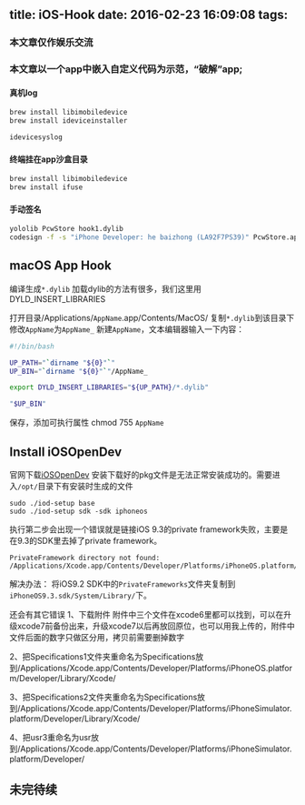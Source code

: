 title: iOS-Hook
date: 2016-02-23 16:09:08
tags:
---


### 本文章仅作娱乐交流

### 本文章以一个app中嵌入自定义代码为示范，“破解”app;

#### 真机log

```bash
brew install libimobiledevice
brew install ideviceinstaller
```

```bash
idevicesyslog
```

#### 终端挂在app沙盒目录

```bash
brew install libimobiledevice
brew install ifuse
```


#### 手动签名
```bash
yololib PcwStore hook1.dylib 
codesign -f -s "iPhone Developer: he baizhong (LA92F7PS39)" PcwStore.app/hook1.dylib
```


## macOS App Hook

编译生成`*.dylib`
加载dylib的方法有很多，我们这里用DYLD_INSERT_LIBRARIES

打开目录/Applications/`AppName`.app/Contents/MacOS/
复制`*.dylib`到该目录下
修改`AppName`为`AppName_`
新建`AppName`，文本编辑器输入一下内容：
```bash
#!/bin/bash

UP_PATH="`dirname "${0}"`"
UP_BIN="`dirname "${0}"`"/AppName_

export DYLD_INSERT_LIBRARIES="${UP_PATH}/*.dylib"

"$UP_BIN"
```

保存，添加可执行属性
chmod 755 `AppName`

## Install iOSOpenDev
官网下载[iOSOpenDev]()
安装下载好的pkg文件是无法正常安装成功的。需要进入`/opt/`目录下有安装时生成的文件
```
sudo ./iod-setup base
sudo ./iod-setup sdk -sdk iphoneos
```
执行第二步会出现一个错误就是链接iOS 9.3的private framework失败，主要是在9.3的SDK里去掉了private framework。
```
PrivateFramework directory not found: /Applications/Xcode.app/Contents/Developer/Platforms/iPhoneOS.platform/Developer/SDKs/iPhoneOS9.3.sdk/System/Library/PrivateFrameworks
```
解决办法：
将iOS9.2 SDK中的`PrivateFrameworks`文件夹复制到`iPhoneOS9.3.sdk/System/Library/`下。

还会有其它错误
1、下载附件
附件中三个文件在xcode6里都可以找到，可以在升级xcode7前备份出来，升级xcode7以后再放回原位，也可以用我上传的，附件中文件后面的数字只做区分用，拷贝前需要删掉数字

2、把Specifications1文件夹重命名为Specifications放到/Applications/Xcode.app/Contents/Developer/Platforms/iPhoneOS.platform/Developer/Library/Xcode/

3、把Specifications2文件夹重命名为Specifications放到/Applications/Xcode.app/Contents/Developer/Platforms/iPhoneSimulator.platform/Developer/Library/Xcode/

4、把usr3重命名为usr放到/Applications/Xcode.app/Contents/Developer/Platforms/iPhoneSimulator.platform/Developer/


## 未完待续